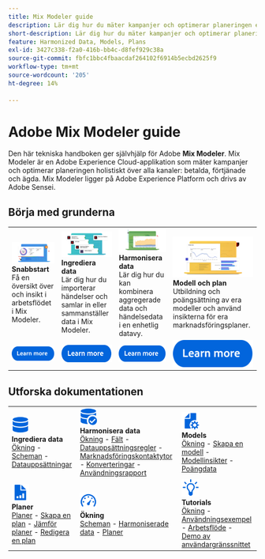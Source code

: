 ```yaml
---
title: Mix Modeler guide
description: Lär dig hur du mäter kampanjer och optimerar planeringen enhetligt i alla kanaler med Mix Modeler.
short-description: Lär dig hur du mäter kampanjer och optimerar planeringen enhetligt i alla kanaler med Mix Modeler.
feature: Harmonized Data, Models, Plans
exl-id: 3427c338-f2a0-416b-bb4c-d8fef929c38a
source-git-commit: fbfc1bbc4fbaacdaf264102f6914b5ecbd2625f9
workflow-type: tm+mt
source-wordcount: '205'
ht-degree: 14%

---
```


# Adobe Mix Modeler guide

Den här tekniska handboken ger självhjälp för Adobe **Mix Modeler**. Mix Modeler är en Adobe Experience Cloud-applikation som mäter kampanjer och optimerar planeringen holistiskt över alla kanaler: betalda, förtjänade och ägda. Mix Modeler ligger på Adobe Experience Platform och drivs av Adobe Sensei.

## Börja med grunderna

<table style="table-layout:fixed">
  <tr style="border: 0;">
    <td>
    <a href="/help/overview.md"><img src="./assets/whatis-mm.png"></a>
    <div><strong>Snabbstart</strong><br/>Få en översikt över och insikt i arbetsflödet i Mix Modeler.</div>
    </td>
    <td>
    <a href="/help/ingest-data/overview.md"><img src="./assets/data-ingestion-mm.png"></a>
    <div><strong>Ingrediera data</strong><br/>Lär dig hur du importerar händelser och samlar in eller sammanställer data i Mix Modeler.</div>
    </td>
    <td>
    <a href="/help/harmonize-data/overview.md"><img src="./assets/plan-mm.png"/></a>
    <div><strong>Harmonisera data</strong><br/>Lär dig hur du kan kombinera aggregerade data och händelsedata i en enhetlig datavy. 
    </div>
    </td>
    <td>
    <a href="/help/models/overview.md"><img src="./assets/models-mm.png"></a>
    <div><strong>Modell och plan</strong><br/>Utbildning och poängsättning av era modeller och använd insikterna för era marknadsföringsplaner.</div>
    </td>
  </tr>
  <tr style="border: 0;">
    <td align="center"><a href="/help/overview.md"><img src="./assets/learn-more-button.svg"></a></td>
    <td align="center"><a href="/help/ingest-data/overview.md"><img src="./assets/learn-more-button.svg"></a></td>
    <td align="center"><a href="/help/harmonize-data/overview.md"><img src="./assets/learn-more-button.svg"></a></td>
    <td align="center"><a href="/help/models/overview.md"><img src="./assets/learn-more-button.svg"></a></td>
    </tr>
</table>


## Utforska dokumentationen

<table style="table-layout:auto">
  <tr style="border: 0;">
    <td>
      <img src="./assets/Data.svg" width="35px"><br/>
      <strong>Ingrediera data</strong><br/><a href="/help/ingest-data/overview.md">Ökning</a> - <a href="/help/ingest-data/schemas.md">Scheman</a> - <a href="/help/ingest-data/datasets.md">Datauppsättningar</a> 
    </td>
    <td>
      <img src="./assets/DataCheck.svg" width="35px"><br/>
      <strong>Harmonisera data</strong><br/><a href="/help/harmonize-data/overview.md">Ökning</a> - <a href="/help/harmonize-data/fields.md">Fält</a>  - <a href="/help/harmonize-data/dataset-rules.md">Datauppsättningsregler</a> - <a href="/help/harmonize-data/marketing-touchpoints.md">Marknadsföringskontaktytor</a> - <a href="/help/harmonize-data/conversions.md">Konverteringar</a> - <a href="/help/harmonize-data/usage-report.md">Användningsrapport</a>  
    </td>
    <td>
      <img src="./assets/FileGear.svg" width="35px"><br/>
      <strong>Models</strong><br/><a href="/help/models/overview.md">Ökning</a> - <a href="/help/models/create.md">Skapa en modell</a> - <a href="/help/models/insights.md">Modellinsikter</a> - <a href="/help/models/scoring-data.md">Poängdata</a>
    </td>
  </tr>
  <tr style="border: 0;">
    <td>
      <img src="./assets/FileChart.svg" width="35px"><br/>
      <strong>Planer</strong><br/><a href="/help/plans/overview.md">Planer</a> - <a href="/help/plans/create.md">Skapa en plan</a> - <a href="/help/plans/compare.md">Jämför planer</a> - <a href="/help/plans/edit.md">Redigera en plan</a>
    </td>
    <td>
      <img src="./assets/Dashboard.svg" width="35px"><br/>
      <strong>Ökning</strong><br/><a href="/help/dashboard/overview.md">Scheman</a> - <a href="/help/dashboard/harmonized-data.md">Harmoniserade data</a> - <a href="/help/dashboard/plans.md">Planer</a>
    </td>
        <td>
      <img src="./assets/Learn.svg" width="35px"><br/>
      <strong>Tutorials</strong><br/><a href="https://experienceleague.adobe.com/docs/mix-modeler-learn/tutorials/overview.html?lang=en">Ökning</a> - <a href="https://experienceleague.adobe.com/docs/mix-modeler-learn/tutorials/intro/use-cases.html?lang=en">Användningsexempel</a> - <a href="https://experienceleague.adobe.com/docs/mix-modeler-learn/tutorials/intro/user-workflow.html?lang=en">Arbetsflöde</a>  - <a href="https://experienceleague.adobe.com/docs/mix-modeler-learn/tutorials/intro/user-interface-tour.html?lang=en">Demo av användargränssnittet</a>
    </td>
  </tr>
</table>
